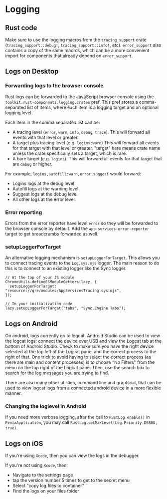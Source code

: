 # Logging

## Rust code

Make sure to use the logging macros from the `tracing_support` crate (`tracing_support::debug!`, `tracing_support::info!`, etc).
`error_support` also contains a copy of the same macros, which can be a more convenient import for components that already depend on `error_support`.

## Logs on Desktop

### Forwarding logs to the browser console

Rust logs can be forwarded to the JavaScript browser console using the `toolkit.rust-components.logging.crates` pref.
This pref stores a comma-separated list of items, where each item is a logging target and an optional logging level.

Each item in the comma separated list can be:

* A tracing level (`error`, `warn`, `info`, `debug`, `trace`).
  This will forward all events with that level or greater.
* A target plus tracing level (e.g. `logins:warn`)
  This will forward all events for that target with that level or greater.
  "target" here means crate name unless the crate specifically sets a target, which is rare.
* A bare target (e.g. `logins`).
  This will forward all events for that target that are `debug` or higher.

For example, `logins,autofill:warn,error,suggest` would forward:

- Logins logs at the debug level
- Autofill logs at the warning level
- Suggest logs at the debug level
- All other logs at the error level.

### Error reporting

Errors from the error reporter have level `error` so they will be forwarded to the browser console by default.
Add the `app-services-error-reporter` target to get breadcrumbs forwarded as well.

### setupLoggerForTarget

An alternative logging mechanism is `setupLoggerForTarget`.
This allows you to connect tracing events to the `Log.sys.mjs` logger.
The main reason to do this is to connect to an existing logger like the Sync logger.

```
// At the top of your JS module
ChromeUtils.defineESModuleGetters(lazy, {
  setupLoggerForTarget: "resource://gre/modules/AppServicesTracing.sys.mjs",
});

// In your initialization code
lazy.setupLoggerForTarget("tabs", "Sync.Engine.Tabs");
```

## Logs on Android

On android, logs currently go to logcat.
Android Studio can be used to view the logcat logs; connect the device over USB
and view the Logcat tab at the bottom of Android Studio. Check to make sure you
have the right device selected at the top left of the Logcat pane, and the
correct process to the right of that. One trick to avoid having to select the
correct process (as there are main and content processes) is to choose "No
Filters" from the menu on the top right of the Logcat pane. Then, use the search
box to search for the log messages you are trying to find.

There are also many other utilities, command line and graphical, that can be
used to view logcat logs from a connected android device in a more flexible
manner.

### Changing the loglevel in Android

If you need more verbose logging, after the call to `RustLog.enable()` in
`FenixApplication`, you may call `RustLog.setMaxLevel(Log.Priority.DEBUG,
true)`.

## Logs on iOS

If you're using `Xcode`, then you can view the logs in the debugger.

If you're not using `Xcode`, then:

* Navigate to the settings page
* tap the version number 5 times to get to the secret menu
* Select "copy log files to container"
* Find the logs on your files folder
